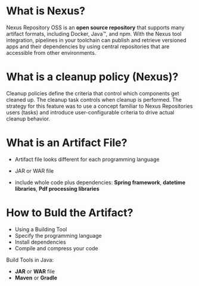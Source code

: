 # What is Nexus?

Nexus Repository OSS is an **open source repository** that supports many artifact formats, including Docker, Java™, and npm. With the Nexus tool integration, pipelines in your toolchain can publish and retrieve versioned apps and their dependencies by using central repositories that are accessible from other environments.

# What is a cleanup policy (Nexus)?

Cleanup policies define the criteria that control which components get cleaned up. The cleanup task controls when cleanup is performed. The strategy for this feature was to use a concept familiar to Nexus Repositories users (tasks) and introduce user-configurable criteria to drive actual cleanup behavior.

# What is an Artifact File?

- Artifact file looks different for each programming language

- JAR or WAR file
- include whole code plus dependencies: 
**Spring framework**,
**datetime libraries**,
**Pdf processing libraries**

# How to Buld the Artifact?

- Using a Building Tool
- Specify the programming language
- Install dependencies
- Compile and compress your code

Build Tools in Java:
- **JAR** or **WAR** file
- **Maven** or **Gradle**
